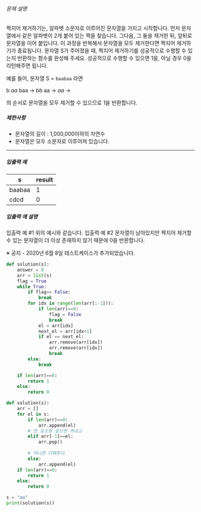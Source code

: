 ###### 문제 설명

짝지어 제거하기는, 알파벳 소문자로 이루어진 문자열을 가지고 시작합니다. 먼저 문자열에서 같은 알파벳이 2개 붙어 있는 짝을 찾습니다. 그다음, 그 둘을 제거한 뒤, 앞뒤로 문자열을 이어 붙입니다. 이 과정을 반복해서 문자열을 모두 제거한다면 짝지어 제거하기가 종료됩니다. 문자열 S가 주어졌을 때, 짝지어 제거하기를 성공적으로 수행할 수 있는지 반환하는 함수를 완성해 주세요. 성공적으로 수행할 수 있으면 1을, 아닐 경우 0을 리턴해주면 됩니다.

예를 들어, 문자열 S = `baabaa` 라면

b *aa* baa → *bb* aa → *aa* →

의 순서로 문자열을 모두 제거할 수 있으므로 1을 반환합니다.

##### 제한사항

- 문자열의 길이 : 1,000,000이하의 자연수
- 문자열은 모두 소문자로 이루어져 있습니다.

------

##### 입출력 예

| s      | result |
| ------ | ------ |
| baabaa | 1      |
| cdcd   | 0      |

##### 입출력 예 설명

입출력 예 #1
위의 예시와 같습니다.
입출력 예 #2
문자열이 남아있지만 짝지어 제거할 수 있는 문자열이 더 이상 존재하지 않기 때문에 0을 반환합니다.

※ 공지 - 2020년 6월 8일 테스트케이스가 추가되었습니다.

```python
def solution(s):
    answer = 0
    arr = list(s)
    flag = True
    while True:
        if flag== False:
            break
        for idx in range(len(arr[:-1])):
            if len(arr)==0:
                flag = False
                break
            el = arr[idx]
            next_el = arr[idx+1]
            if el == next_el:
                arr.remove(arr[idx])
                arr.remove(arr[idx])
                break
        else:
            break

    if len(arr)==0:
        return 1
    else:
        return 0
```



```python
def solution(s):
    arr = []
    for el in s:
        if len(arr)==0:
            arr.append(el)
        # 전 요소랑 같으면 꺼내고
        elif arr[-1]==el:	
            arr.pop()
            
        # 아니면 더해준다.
        else:
            arr.append(el)
    if len(arr)==0:
        return 1
    else:
        return 0

s = "aa"
print(solution(s))
```

